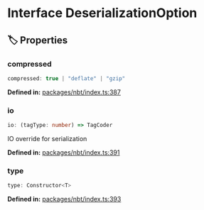 # Interface DeserializationOption

## 🏷️ Properties

### compressed <Badge type="info" text="optional" />

```ts
compressed: true | "deflate" | "gzip"
```
<p style="font-size: 14px; color: var(--vp-c-text-2)">
<strong>Defined in:</strong> <a href="https://github.com/voxelum/minecraft-launcher-core-node/blob/master/packages/nbt/index.ts#L387" target="_blank" rel="noreferrer">packages/nbt/index.ts:387</a>
</p>


### io <Badge type="info" text="optional" />

```ts
io: (tagType: number) => TagCoder
```
IO override for serialization
<p style="font-size: 14px; color: var(--vp-c-text-2)">
<strong>Defined in:</strong> <a href="https://github.com/voxelum/minecraft-launcher-core-node/blob/master/packages/nbt/index.ts#L391" target="_blank" rel="noreferrer">packages/nbt/index.ts:391</a>
</p>


### type <Badge type="info" text="optional" />

```ts
type: Constructor<T>
```
<p style="font-size: 14px; color: var(--vp-c-text-2)">
<strong>Defined in:</strong> <a href="https://github.com/voxelum/minecraft-launcher-core-node/blob/master/packages/nbt/index.ts#L393" target="_blank" rel="noreferrer">packages/nbt/index.ts:393</a>
</p>


